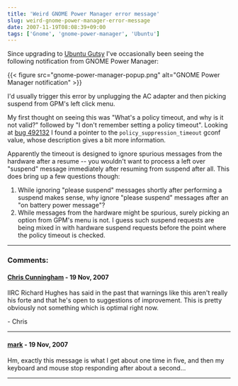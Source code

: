 ```yaml
---
title: 'Weird GNOME Power Manager error message'
slug: weird-gnome-power-manager-error-message
date: 2007-11-19T08:08:39+09:00
tags: ['Gnome', 'gnome-power-manager', 'Ubuntu']
---
```


Since upgrading to [Ubuntu Gutsy](https://wiki.ubuntu.com/GutsyGibbon)
I\'ve occasionally been seeing the following notification from GNOME
Power Manager:

{{< figure src="gnome-power-manager-popup.png"
        alt="GNOME Power Manager notification" >}}

I\'d usually trigger this error by unplugging the AC adapter and then
picking suspend from GPM\'s left click menu.

My first thought on seeing this was \"What\'s a policy timeout, and why
is it not valid?\" followed by \"I don\'t remember setting a policy
timeout\". Looking at [bug
492132](http://bugzilla.gnome.org/show_bug.cgi?id=492132) I found a
pointer to the `policy_suppression_timeout` gconf value, whose
description gives a bit more information.

Apparently the timeout is designed to ignore spurious messages from the
hardware after a resume \-- you wouldn\'t want to process a left over
\"suspend\" message immediately after resuming from suspend after all.
This does bring up a few questions though:

1.  While ignoring \"please suspend\" messages shortly after performing
    a suspend makes sense, why ignore \"please suspend\" messages after
    an \"on battery power message\"?
2.  While messages from the hardware might be spurious, surely picking
    an option from GPM\'s menu is not. I guess such suspend requests are
    being mixed in with hardware suspend requests before the point where
    the policy timeout is checked.

---
### Comments:
#### [Chris Cunningham](http://blondechris.com) - <time datetime="2007-11-19 18:26:27">19 Nov, 2007</time>

IIRC Richard Hughes has said in the past that warnings like this aren\'t
really his forte and that he\'s open to suggestions of improvement. This
is pretty obviously not something which is optimal right now.

\- Chris

---
#### [mark](http://blog.markvdb.be) - <time datetime="2007-11-19 19:55:20">19 Nov, 2007</time>

Hm, exactly this message is what I get about one time in five, and then
my keyboard and mouse stop responding after about a second\...

---
